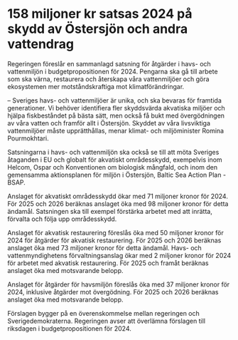 # 158 miljoner kr satsas 2024 på skydd av Östersjön och andra vattendrag

Regeringen föreslår en sammanlagd satsning för åtgärder i havs- och vattenmiljön i budgetpropositionen för 2024. Pengarna ska gå till arbete som ska värna, restaurera och återskapa våra vattenmiljöer och göra ekosystemen mer motståndskraftiga mot klimatförändringar.

– Sveriges havs- och vattenmiljöer är unika, och ska bevaras för framtida generationer. Vi behöver identifiera fler skyddsvärda akvatiska miljöer och hjälpa fiskbeståndet på bästa sätt, men också få bukt med övergödningen av våra vatten och framför allt i Östersjön. Skyddet av våra livsviktiga vattenmiljöer måste upprätthållas, menar klimat- och miljöminister Romina Pourmokhtari.

Satsningarna i havs- och vattenmiljön ska också se till att möta Sveriges åtaganden i EU och globalt för akvatiskt områdesskydd, exempelvis inom Helcom, Ospar och Konventionen om biologisk mångfald, och inom den gemensamma aktionsplanen för miljön i Östersjön, Baltic Sea Action Plan - BSAP.

Anslaget för akvatiskt områdesskydd ökar med 71 miljoner kronor för 2024. För 2025 och 2026 beräknas anslaget öka med 98 miljoner kronor för detta ändamål. Satsningen ska till exempel förstärka arbetet med att inrätta, förvalta och följa upp områdesskydd.

Anslaget för akvatisk restaurering föreslås öka med 50 miljoner kronor för 2024 för åtgärder för akvatisk restaurering. För 2025 och 2026 beräknas anslaget öka med 73 miljoner kronor för detta ändamål. Havs- och vattenmyndighetens förvaltningsanslag ökar med 2 miljoner kronor för 2024 för arbetet med akvatisk restaurering. För 2025 och framåt beräknas anslaget öka med motsvarande belopp.

Anslaget för åtgärder för havsmiljön föreslås öka med 37 miljoner kronor för 2024, inklusive åtgärder mot övergödning. För 2025 och 2026 beräknas anslaget öka med motsvarande belopp.

Förslagen bygger på en överenskommelse mellan regeringen och Sverigedemokraterna. Regeringen avser att överlämna förslagen till riksdagen i budgetpropositionen för 2024.
